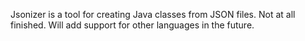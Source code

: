 Jsonizer is a tool for creating Java classes from JSON files. Not at all finished. Will add support for other languages in the future.
